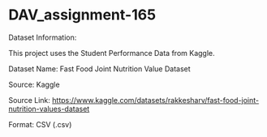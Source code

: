 # DAV_assignment-165


Dataset Information:

This project uses the Student Performance Data from Kaggle.

Dataset Name: Fast Food Joint Nutrition Value Dataset

Source: Kaggle

Source Link: https://www.kaggle.com/datasets/rakkesharv/fast-food-joint-nutrition-values-dataset

Format: CSV (.csv)
